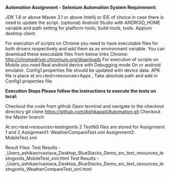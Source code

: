 **Automation Assignment - Selenium Automation
System Requirement:**


JDK 1.8 or above
Maven 3.1 or above
Intellij or IDE of choice in case there is need to update the script. (optional)
Android Studio with ANDROID_HOME variable and path setting for platform-tools, build-tools, tools.
Appium desktop client.

For execution of scripts on Chrome you need to have executable files for both drivers respectively and add them as as environment variable.
You can download these executable files from below links
Chrome: http://chromedriver.chromium.org/downloads
For execution of scripts on Mobile you need Real android device with Debugging mode On or android emulator.
Config1.properties file should be updated with device data.
APK file is place at src>test>resources>Apps , Take absolute path and add in Config1.properties file.

**Execution Steps
Please follow the instructions to execute the tests on local:**

Checkout the code from github
Open terminal and navigate to the checkout directory
git clone https://github.com/Ashikaqait/Automation.git
Checkout the Master branch

At src>test>resources>testngxmls 2 TestNG files are stored for Assignment 1 and 2
Assignment1: WeatherCompareTest.xml
Assignment2: MobileTest.xml

Result Files:
Test Results - _Users_ashikasrivastava_Desktop_BlueStacks_Demo_src_test_resources_testngxmls_MobileTest_xml.html
Test Results - _Users_ashikasrivastava_Desktop_BlueStacks_Demo_src_test_resources_testngxmls_WeatherCompareTest_xml.html
